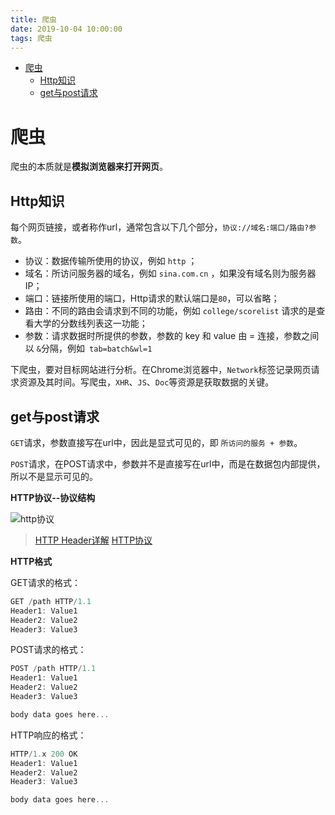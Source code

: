 ```yaml
---
title: 爬虫
date: 2019-10-04 10:00:00
tags: 爬虫
---
```


<!-- toc orderedList:0 depthFrom:1 depthTo:6 -->

- [爬虫](#爬虫)
  - [Http知识](#http知识)
  - [get与post请求](#get与post请求)

<!-- tocstop -->

# 爬虫

爬虫的本质就是**模拟浏览器来打开网页**。

## Http知识

每个网页链接，或者称作url，通常包含以下几个部分，`协议://域名:端口/路由?参数`。

- 协议：数据传输所使用的协议，例如 `http` ；
- 域名：所访问服务器的域名，例如 `sina.com.cn` ，如果没有域名则为服务器IP；
- 端口：链接所使用的端口，Http请求的默认端口是`80`，可以省略；
- 路由：不同的路由会请求到不同的功能，例如 `college/scorelist` 请求的是查看大学的分数线列表这一功能；
- 参数：请求数据时所提供的参数，参数的 key 和 value 由 = 连接，参数之间以 `&`分隔，例如` tab=batch&wl=1`

下爬虫，要对目标网站进行分析。在Chrome浏览器中，`Network`标签记录网页请求资源及其时间。写爬虫，`XHR`、`JS`、`Doc`等资源是获取数据的关键。

## get与post请求

`GET`请求，参数直接写在url中，因此是显式可见的，即 `所访问的服务 + 参数`。

`POST`请求，在POST请求中，参数并不是直接写在url中，而是在数据包内部提供，所以不是显示可见的。

**HTTP协议--协议结构**

![http协议](C:/Users/Administrator/Desktop/My-study-records-master/%E5%90%8E%E7%AB%AF%E5%BC%80%E5%8F%91/img/http.png)

> [HTTP Header详解](https://kb.cnblogs.com/page/92320/)
> [HTTP协议](https://zhuanlan.zhihu.com/p/25301841?refer=pachong)

**HTTP格式**

GET请求的格式：

```js
GET /path HTTP/1.1
Header1: Value1
Header2: Value2
Header3: Value3
```

POST请求的格式：

```js
POST /path HTTP/1.1
Header1: Value1
Header2: Value2
Header3: Value3

body data goes here...
```

HTTP响应的格式：

```js
HTTP/1.x 200 OK
Header1: Value1
Header2: Value2
Header3: Value3

body data goes here...
```